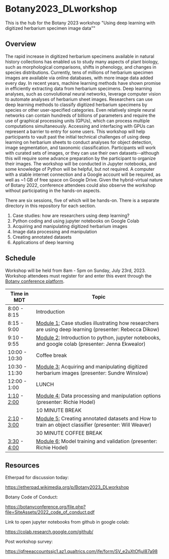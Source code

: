 # Botany2023_DLworkshop
This is the hub for the Botany 2023 workshop "Using deep learning with digitized herbarium specimen image data""

## Overview

The rapid increase in digitized herbarium specimens available in natural history collections has enabled us to study many aspects of plant biology, such as morphological comparisons, shifts in phenology, and changes in species distributions. Currently, tens of millions of herbarium specimen images are available via online databases, with more image data added every day. In recent years, machine learning methods have shown promise in efficiently extracting data from herbarium specimens. Deep learning analyses, such as convolutional neural networks, leverage computer vision to automate analyses of herbarium sheet images. Researchers can use deep learning methods to classify digitized herbarium specimens by species or other user-specified categories. Even relatively simple neural networks can contain hundreds of billions of parameters and require the use of graphical processing units (GPUs), which can process multiple computations simultaneously. Accessing and interfacing with GPUs can represent a barrier to entry for some users. This workshop will help participants to vault past the initial technical challenges of using deep learning on herbarium sheets to conduct analyses for object detection, image segmentation, and taxonomic classification. Participants will work with curated sets of images, or they can use their own datasets--although this will require some advance preparation by the participant to organize their images. The workshop will be conducted in Jupyter notebooks, and some knowledge of Python will be helpful, but not required. A computer with a stable internet connection and a Google account will be required, as well as ~1 GB of free space on Google Drive. Given the hybrid-virtual nature of Botany 2022, conference attendees could also observe the workshop without participating in the hands-on aspects.

There are six sessions, five of which will be hands-on. There is a separate directory in this repository for each section.
1. Case studies: how are researchers using deep learning?
2. Python coding and using jupyter notebooks on Google Colab
3. Acquiring and manipulating digitized herbarium images
4. Image data processing and manipulation
5. Creating annotated datasets
6. Applications of deep learning

## Schedule
Workshop will be held from 8am - 5pm on Sunday, July 23rd, 2023. Workshop attendees must register for and enter this event through the [Botany conference platform](https://botanyconference.org/).

| Time in MDT | Topic |
| --- | --- |
| 8:00 - 8:15 | Introduction |
| 8:15 - 9:00 | [Module 1:](1_case_studies) Case studies illustrating how researchers are using deep learning (presenter: Rebecca Dikow) |
| 9:10 - 9:55 | [Module 2:](2_jupyter_on_colab) Introduction to python, jupyter notebooks, and google colab (presenter: Jenna Ekwealor) |
| 10:00 - 10:30 | Coffee break |
| 10:30 - 11:30 | [Module 3:](3_image_acquisition) Acquiring and manipulating digitized herbarium images (presenter: Sundre Winslow) |
| 12:00 - 1:00 | LUNCH |
| [1:10](https://www.timeanddate.com/worldclock/converter.html?iso=20220724T2110000&p1=18) - [2:00](https://www.timeanddate.com/worldclock/converter.html?iso=20220724T2200000&p1=18) | [Module 4:](4_data_processing) Data processing and manipulation options (presenter: Richie Hodel) |
| | 10 MINUTE BREAK |
| [2:10](https://www.timeanddate.com/worldclock/converter.html?iso=20220724T2210000&p1=18) - [3:00](https://www.timeanddate.com/worldclock/converter.html?iso=20220724T2300000&p1=18) | [Module 5:](5_create_annotated_datasets) Creating annotated datasets and How to train an object classifier (presenter: Will Weaver) |
| | 30 MINUTE COFFEE BREAK |
| [3:30](https://www.timeanddate.com/worldclock/converter.html?iso=20220724T2330000&p1=18) - [4:00](https://www.timeanddate.com/worldclock/converter.html?iso=20220724T2400000&p1=18) | [Module 6:](6_model_training) Model training and validation (presenter: Richie Hodel) |


## Resources

Etherpad for discussion today:

https://etherpad.wikimedia.org/p/Botany2023_DLworkshop

Botany Code of Conduct:

https://botanyconference.org/file.php?file=SiteAssets/2022_code_of_conduct.pdf

Link to open jupyter notebooks from github in google colab:

https://colab.research.google.com/github/

Post workshop survey:

https://qfreeaccountssjc1.az1.qualtrics.com/jfe/form/SV_e2uXtOfjuI87a98
